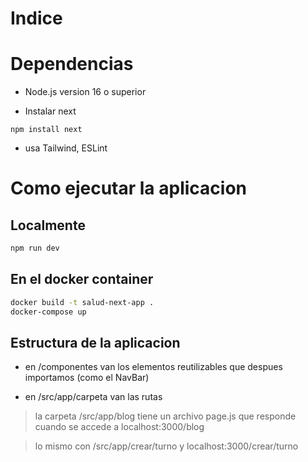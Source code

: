 # Indice

# Dependencias
- Node.js version 16 o superior

- Instalar next
```
npm install next
```

- usa Tailwind, ESLint

# Como ejecutar la aplicacion

## Localmente
```bash
npm run dev
```

## En el docker container
```bash
docker build -t salud-next-app .
docker-compose up
```

## Estructura de la aplicacion

- en /componentes van los elementos reutilizables que despues importamos (como el NavBar)

- en /src/app/carpeta van las rutas

> la carpeta /src/app/blog tiene un archivo page.js que responde cuando se accede a localhost:3000/blog

> lo mismo con /src/app/crear/turno y localhost:3000/crear/turno